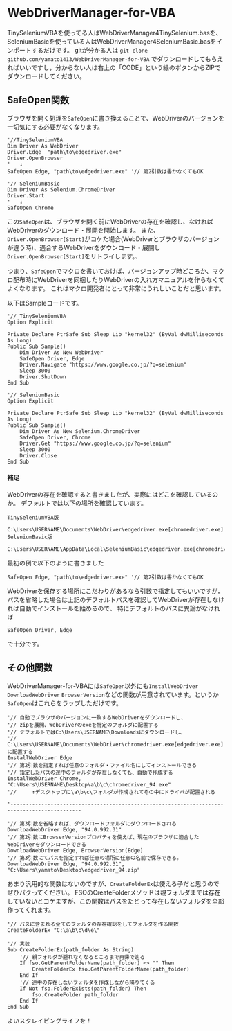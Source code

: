 # WebDriverManager-for-VBA

TinySeleniumVBAを使ってる人はWebDriverManager4TinySelenium.basを、
SeleniumBasicを使っている人はWebDriverManager4SeleniumBasic.basをインポートするだけです。
gitが分かる人は
```git clone github.com/yamato1413/WebDriverManager-for-VBA```
でダウンロードしてもらえればいいですし，分からない人は右上の「CODE」という緑のボタンからZIPでダウンロードしてください。

## SafeOpen関数
ブラウザを開く処理を```SafeOpen```に書き換えることで、WebDriverのバージョンを一切気にする必要がなくなります。

```VB
'//TinySeleniumVBA
Dim Driver As WebDriver
Driver.Edge  "path\to\edgedriver.exe"
Driver.OpenBrowser
'   ↓
SafeOpen Edge, "path\to\edgedriver.exe" '// 第2引数は書かなくてもOK
```
```VB
'// SeleniumBasic
Dim Driver As Selenium.ChromeDriver
Driver.Start 
'   ↓
SafeOpen Chrome
```

この```SafeOpen```は、ブラウザを開く前にWebDriverの存在を確認し、なければWebDriverのダウンロード・展開を開始します。
また、```Driver.OpenBrowser[Start]```がコケた場合(WebDriverとブラウザのバージョンが違う時)、適合するWebDriverをダウンロード・展開し```Driver.OpenBrowser[Start]```をリトライします。、

つまり、```SafeOpen```でマクロを書いておけば、バージョンアップ時どころか、マクロ配布時にWebDriverを同梱したりWebDriverの入れ方マニュアルを作らなくてよくなります。
これはマクロ開発者にとって非常にうれしいことだと思います。

以下はSampleコードです。

```VB
'// TinySeleniumVBA
Option Explicit

Private Declare PtrSafe Sub Sleep Lib "kernel32" (ByVal dwMilliseconds As Long)
Public Sub Sample()
    Dim Driver As New WebDriver
    SafeOpen Driver, Edge
    Driver.Navigate "https://www.google.co.jp/?q=selenium"
    Sleep 3000
    Driver.ShutDown
End Sub
```
```VB
'// SeleniumBasic
Option Explicit

Private Declare PtrSafe Sub Sleep Lib "kernel32" (ByVal dwMilliseconds As Long)
Public Sub Sample()
    Dim Driver As New Selenium.ChromeDriver
    SafeOpen Driver, Chrome
    Driver.Get "https://www.google.co.jp/?q=selenium"
    Sleep 3000
    Driver.Close
End Sub
```

#### 補足
WebDriverの存在を確認すると書きましたが、実際にはどこを確認しているのか。
デフォルトでは以下の場所を確認しています。

```
TinySeleniumVBA版
    C:\Users\USERNAME\Documents\WebDriver\edgedriver.exe[chromedriver.exe]
SeleniumBasic版
    C:\Users\USERNAME\AppData\Local\SeleniumBasic\edgedriver.exe[chromedriver.exe]
```

最初の例で以下のように書きました

```VB
SafeOpen Edge, "path\to\edgedriver.exe" '// 第2引数は書かなくてもOK
```

WebDriverを保存する場所にこだわりがあるなら引数で指定してもいいですが，
パスを省略した場合は上記のデフォルトパスを確認してWebDriverが存在しなければ自動でインストールを始めるので、
特にデフォルトのパスに異論がなければ

```VB
SafeOpen Driver, Edge
```

で十分です。

## その他関数
WebDriverManager-for-VBAには```SafeOpen```以外にも```InstallWebDriver``` ```DownloadWebDriver``` 
 ```BrowserVersion```などの関数が用意されています。というか```SafeOpen```はこれらをラップしただけです。

```VB
'// 自動でブラウザのバージョンに一致するWebDriverをダウンロードし、
'// zipを展開、WebDriverのexeを特定のフォルダに配置する
'// デフォルトではC:\Users\USERNAME\Downloadsにダウンロードし、
'// C:\Users\USERNAME\Documents\WebDriver\chromedriver.exe[edgedriver.exe]に配置する
InstallWebDriver Edge
'// 第2引数を指定すれば任意のフォルダ・ファイル名にしてインストールできる
'// 指定したパスの途中のフォルダが存在しなくても、自動で作成する
InstallWebDriver Chrome, "C:\Users\USERNAME\Desktop\a\b\c\chromedriver_94.exe"
'//     ↑デスクトップに\a\b\c\フォルダが作成されてその中にドライバが配置される

'---------------------------------------------------------------------------------------------

'// 第3引数を省略すれば、ダウンロードフォルダにダウンロードされる
DownloadWebDriver Edge, "94.0.992.31"
'// 第2引数にBrowserVersionプロパティを使えば、現在のブラウザに適合したWebDriverをダウンロードできる
DownloadWebDriver Edge, BrowserVersion(Edge)
'// 第3引数にてパスを指定すれば任意の場所に任意の名前で保存できる。
DownloadWebDriver Edge, "94.0.992.31", "C:\Users\yamato\Desktop\edgedriver_94.zip"
```

あまり汎用的な関数はないのですが、```CreateFolderEx```は使える子だと思うのでぜひパクってください。
FSOのCreateFolderメソッドは親フォルダまでは存在していないとコケますが、この関数はパスをたどって存在しないフォルダを全部作ってくれます。

```VB
'// パスに含まれる全てのフォルダの存在確認をしてフォルダを作る関数
CreateFolderEx "C:\a\b\c\d\e\"

'// 実装
Sub CreateFolderEx(path_folder As String)
    '// 親フォルダが遡れなくなるところまで再帰で辿る
    If fso.GetParentFolderName(path_folder) <> "" Then
        CreateFolderEx fso.GetParentFolderName(path_folder)
    End If
    '// 途中の存在しないフォルダを作成しながら降りてくる
    If Not fso.FolderExists(path_folder) Then
        fso.CreateFolder path_folder
    End If
End Sub
```

よいスクレイピングライフを！
